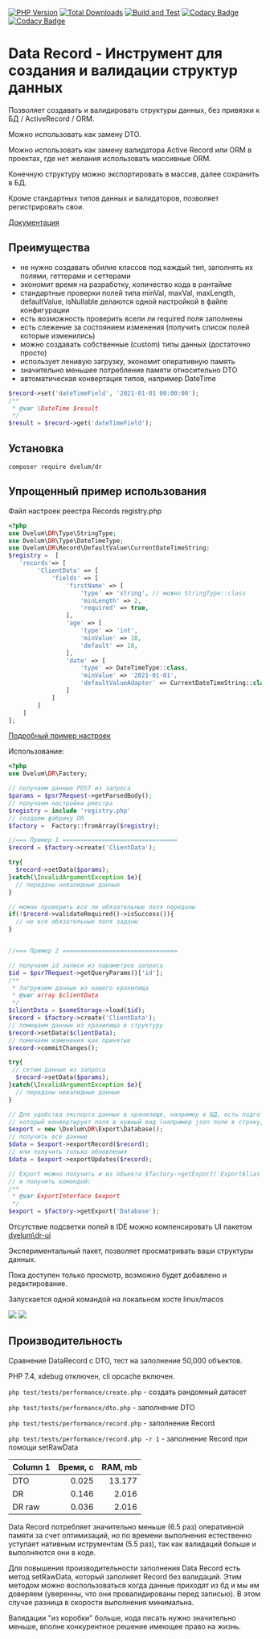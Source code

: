 [![PHP Version](https://img.shields.io/badge/php-7.4%2B-blue.svg)](https://packagist.org/packages/dvelum/dr)
[![Total Downloads](https://img.shields.io/packagist/dt/dvelum/dr.svg?style=flat-square)](https://packagist.org/packages/dvelum/dr)
[![Build and Test](https://github.com/dvelum/DR/actions/workflows/build_and_test.yml/badge.svg?branch=develop)](https://github.com/dvelum/DR/actions/workflows/build_and_test.yml)
[![Codacy Badge](https://app.codacy.com/project/badge/Grade/19085497d8fa41689b0c7da4bb1318be)](https://www.codacy.com/gh/dvelum/DR/dashboard?utm_source=github.com&amp;utm_medium=referral&amp;utm_content=dvelum/DR&amp;utm_campaign=Badge_Grade)
[![Codacy Badge](https://app.codacy.com/project/badge/Coverage/19085497d8fa41689b0c7da4bb1318be)](https://www.codacy.com/gh/dvelum/DR/dashboard?utm_source=github.com&utm_medium=referral&utm_content=dvelum/DR&utm_campaign=Badge_Coverage)

# Data Record - Инструмент для создания и валидации структур данных

Позволяет создавать и валидировать структуры данных, без привязки к БД / ActiveRecord / ORM. 

Можно использовать как замену DTO.

Можно использовать как замену валидатора Active Record или ORM в проектах, где нет желания использовать
массивные ORM.

Конечную структуру можно экспортировать в массив, далее сохранить в БД.

Кроме стандартных типов данных и валидаторов, позволяет регистрировать свои.

[Документация](docs/readme.md)

## Преимущества
* не нужно создавать обилие классов под каждый тип, заполнять их полями, геттерами и сеттерами
* экономит время на разработку, количество кода в рантайме
* стандартные проверки полей типа minVal, maxVal, maxLength, defaultValue, isNullable делаются одной настройкой в файле конфигурации
* есть возможность проверить всели ли required поля заполнены
* есть слежение за состоянием изменения (получить список полей которые изменились)
* можно создавать собственные (custom) типы данных (достаточно просто)
* использует ленивую загрузку, экономит оперативную память
* значительно меньшее потребление памяти относительно DTO
* автоматическая конвертация типов, например DateTime 

```php 
$record->set('dateTimeField', '2021-01-01 00:00:00');
/**
 * @var \DateTime $result
 */
$result = $record->get('dateTimeField');
```


## Установка

`composer require dvelum/dr`

## Упрощенный пример использования

Файл настроек реестра Records registry.php
```php
<?php
use Dvelum\DR\Type\StringType;
use Dvelum\DR\Type\DateTimeType;
use Dvelum\DR\Record\DefaultValue\CurrentDateTimeString;
$registry =  [
   'records'=> [
        'ClientData' => [
            'fields' => [
                'firstName' => [
                    'type' => 'string', // можно StringType::class
                    'minLength' => 2,
                    'required' => true,
                ],
                'age' => [
                    'type' => 'int',
                    'minValue' => 18,
                    'default' => 18,
                ],
                'date' => [
                    'type' => DateTimeType::class,
                    'minValue' => '2021-01-01',
                    'defaultValueAdapter' => CurrentDateTimeString::class
                ]
            ]
        ]
    ]
];
```
[Подробный пример настроек](docs/registry_example.md)

Использование: 

```php
<?php
use Dvelum\DR\Factory;

// получаем данные POST из запроса
$params = $psr7Request->getParsedBody();
// получаем настройки реестра
$registry = include 'registry.php'
// создаем фабрику DR
$factory =  Factory::fromArray($registry);

//=== Пример 1 ================================
$record = $factory->create('ClientData');

try{
  $record->setData($params);
}catch(\InvalidArgumentException $e){
  // переданы невалидные данные
}

// можно проверить все ли обязательные поля переданы
if(!$record->validateRequired()->isSuccess()){
  // не все обязательные поля заданы
}


//=== Пример 2 ================================

// получаем id записи из параметров запроса
$id = $psr7Request->getQueryParams()['id'];
/**
 * Загружаем данные из нашего хранилища
 * @var array $clientData 
 */
$clientData = $someStorage->load($id);
$record = $factory->create('ClientData');
// помещаем данные из хранилища в структуру
$record->setData($clientData);
// помечаем изменения как принятые
$record->commitChanges();

try{
 // сетим данные из запроса
  $record->setData($params);
}catch(\InvalidArgumentException $e){
  // переданы невалидные данные
}

// Для удобства экспорта данных в хранилище, например в БД, есть подготовленный класс экспорта, 
// который конвертирует поля в нужный вид (например json поле в строку, DateTime в строку формата 'Y-m-d H:i:s')
$export = new \Dvelum\DR\Export\Database();
// получить все данные
$data = $export->exportRecord($record);
// или получить только обновления
$data = $export->exportUpdates($record);

// Export можно получить и из объекта $factory->getExport('ExportAlias'), тогда его нужно будет зарегистрировать при создании $factory
// и получить командой:
/**
 * @var ExportInterface $export
 */
$export = $factory->getExport('Database');
```

Отсутствие подсветки полей в IDE можно компенсировать UI пакетом [dvelum\dr-ui](https://github.com/dvelum/DR-ui)

Экспериментальный пакет, позволяет просматривать ваши структуры данных.

Пока доступен только просмотр, возможно будет добавлено и редактирование.

Запускается одной командой на локальном хосте linux/macos

![](docs/screen2.png)
![](docs/screen1.png)

## Производительность

Сравнение DataRecord с DTO, тест на заполнение 50,000 объектов. 

PHP 7.4, xdebug отключен, cli opcache включен.


`php test/tests/performance/create.php` - создать рандомный датасет

`php test/tests/performance/dto.php`  - заполнение DTO

`php test/tests/performance/record.php` - заполнение Record

`php test/tests/performance/record.php -r 1` - заполнение Record при помощи setRawData

| Column 1  | Время, c  | RAM, mb   |
|:----------|----------:|----------:|
| DTO       | 0.025     |  13.177   |
| DR        | 0.146     |  2.016    |
| DR raw    | 0.036     |  2.016    |


Data Record потребляет значительно меньше (6.5 раз) оперативной памяти за счет оптимизаций, но по времени выполнения естественно уступает нативным иструментам (5.5 раз), так как валидаций больше и выполняются они в коде. 

Для повышения производительности заполнения Data Record есть метод setRawData, который заполняет Record без валидаций. Этим методом можно воспользоваться когда данные приходят из бд и мы им доверяем (уверенны, что они провалидированы перед записью). В этом случае разница в скорости выполнения минимальна. 

Валидации "из коробки" больше, кода писать нужно значительно меньше, вполне конкурентное решение имеющее право на жизнь.

